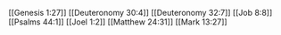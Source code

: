 [[Genesis 1:27]]
[[Deuteronomy 30:4]]
[[Deuteronomy 32:7]]
[[Job 8:8]]
[[Psalms 44:1]]
[[Joel 1:2]]
[[Matthew 24:31]]
[[Mark 13:27]]
